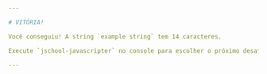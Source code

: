 ```yaml
---

# VITÓRIA!

Você conseguiu! A string `example string` tem 14 caracteres.

Execute `jschool-javascripter` no console para escolher o próximo desafio.

---
```

